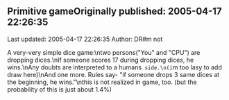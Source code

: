 ## Primitive gameOriginally published: 2005-04-17 22:26:35 
Last updated: 2005-04-17 22:26:35 
Author: DR#m not 
 
A very-very simple dice game:\ntwo persons("You" and "CPU") are dropping dices.\nIf someone scores 17 during dropping dices, he wins.\nAny doubts are interpreted to a humans` side.\n(i`m too lasy to add draw here)\nAnd one more. Rules say- "if someone drops 3 same dices at the beginning, he wins."\nthis is not realized in game, too. (but the probability of this is just about 1.4%)